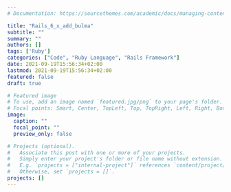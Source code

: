 ```yaml
---
# Documentation: https://sourcethemes.com/academic/docs/managing-content/

title: "Rails_6_x_add_bulma"
subtitle: ""
summary: ""
authors: []
tags: ['Ruby']
categories: ["Code", "Ruby Language", "Rails Framework"]
date: 2021-09-19T15:56:34+02:00
lastmod: 2021-09-19T15:56:34+02:00
featured: false
draft: true

# Featured image
# To use, add an image named `featured.jpg/png` to your page's folder.
# Focal points: Smart, Center, TopLeft, Top, TopRight, Left, Right, BottomLeft, Bottom, BottomRight.
image:
  caption: ""
  focal_point: ""
  preview_only: false

# Projects (optional).
#   Associate this post with one or more of your projects.
#   Simply enter your project's folder or file name without extension.
#   E.g. `projects = ["internal-project"]` references `content/project/deep-learning/index.md`.
#   Otherwise, set `projects = []`.
projects: []
---
```

